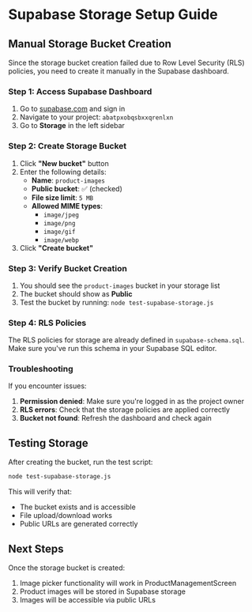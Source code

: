# Supabase Storage Setup Guide

## Manual Storage Bucket Creation

Since the storage bucket creation failed due to Row Level Security (RLS) policies, you need to create it manually in the Supabase dashboard.

### Step 1: Access Supabase Dashboard

1. Go to [supabase.com](https://supabase.com) and sign in
2. Navigate to your project: `abatpxobqsbxxqrenlxn`
3. Go to **Storage** in the left sidebar

### Step 2: Create Storage Bucket

1. Click **"New bucket"** button
2. Enter the following details:
   - **Name**: `product-images`
   - **Public bucket**: ✅ (checked)
   - **File size limit**: `5 MB`
   - **Allowed MIME types**: 
     - `image/jpeg`
     - `image/png`
     - `image/gif`
     - `image/webp`
3. Click **"Create bucket"**

### Step 3: Verify Bucket Creation

1. You should see the `product-images` bucket in your storage list
2. The bucket should show as **Public**
3. Test the bucket by running: `node test-supabase-storage.js`

### Step 4: RLS Policies

The RLS policies for storage are already defined in `supabase-schema.sql`. Make sure you've run this schema in your Supabase SQL editor.

### Troubleshooting

If you encounter issues:

1. **Permission denied**: Make sure you're logged in as the project owner
2. **RLS errors**: Check that the storage policies are applied correctly
3. **Bucket not found**: Refresh the dashboard and check again

## Testing Storage

After creating the bucket, run the test script:

```bash
node test-supabase-storage.js
```

This will verify that:
- The bucket exists and is accessible
- File upload/download works
- Public URLs are generated correctly

## Next Steps

Once the storage bucket is created:
1. Image picker functionality will work in ProductManagementScreen
2. Product images will be stored in Supabase storage
3. Images will be accessible via public URLs 